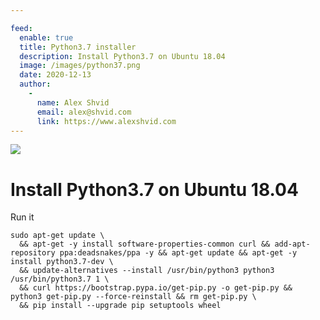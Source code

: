 ```yaml
---

feed:
  enable: true
  title: Python3.7 installer
  description: Install Python3.7 on Ubuntu 18.04
  image: /images/python37.png
  date: 2020-12-13
  author:
    -
      name: Alex Shvid
      email: alex@shvid.com
      link: https://www.alexshvid.com
---
```


![](/images/python37.png)

# Install Python3.7 on Ubuntu 18.04

Run it
```
sudo apt-get update \
  && apt-get -y install software-properties-common curl && add-apt-repository ppa:deadsnakes/ppa -y && apt-get update && apt-get -y install python3.7-dev \
  && update-alternatives --install /usr/bin/python3 python3 /usr/bin/python3.7 1 \
  && curl https://bootstrap.pypa.io/get-pip.py -o get-pip.py && python3 get-pip.py --force-reinstall && rm get-pip.py \
  && pip install --upgrade pip setuptools wheel
```
